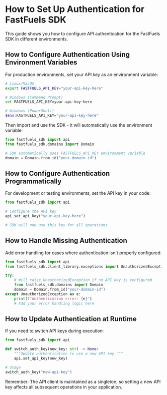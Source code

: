 # How to Set Up Authentication for FastFuels SDK

This guide shows you how to configure API authentication for the FastFuels SDK in different environments.

## How to Configure Authentication Using Environment Variables

For production environments, set your API key as an environment variable:

```bash
# Linux/MacOS
export FASTFUELS_API_KEY="your-api-key-here"

# Windows (Command Prompt)
set FASTFUELS_API_KEY=your-api-key-here

# Windows (PowerShell)
$env:FASTFUELS_API_KEY="your-api-key-here"
```

Then import and use the SDK - it will automatically use the environment variable:

```python
from fastfuels_sdk import api
from fastfuels_sdk.domains import Domain

# SDK automatically uses FASTFUELS_API_KEY environment variable
domain = Domain.from_id("your-domain-id")
```

## How to Configure Authentication Programmatically

For development or testing environments, set the API key in your code:

```python
from fastfuels_sdk import api

# Configure the API key
api.set_api_key("your-api-key-here")

# SDK will now use this key for all operations
```

## How to Handle Missing Authentication

Add error handling for cases where authentication isn't properly configured:

```python
from fastfuels_sdk import api
from fastfuels_sdk.client_library.exceptions import UnauthorizedException

try:
    # Will raise UnauthorizedException if no API key is configured
    from fastfuels_sdk.domains import Domain
    domain = Domain.from_id("your-domain-id")
except UnauthorizedException as e:
    print(f"Authentication error: {e}")
    # Add your error handling logic here
```


## How to Update Authentication at Runtime

If you need to switch API keys during execution:

```python
from fastfuels_sdk import api

def switch_auth_key(new_key: str) -> None:
    """Update authentication to use a new API key."""
    api.set_api_key(new_key)

# Usage
switch_auth_key("new-api-key")
```

Remember: The API client is maintained as a singleton, so setting a new API key affects all subsequent operations in your application.
